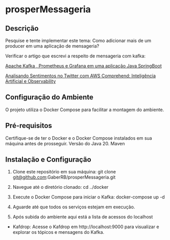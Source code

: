 # prosperMessageria


## Descrição
Pesquise e tente implementar este tema: Como adicionar mais de um producer em uma aplicação de mensageria?

Verificar o artigo que escrevi a respeito de mensageria com kafka:

[Apache Kafka , Prometheus e Grafana em uma aplicação Java SpringBoot](https://gabrielriosbelmiro.medium.com/apache-kafka-prometheus-e-grafana-em-uma-aplica%C3%A7%C3%A3o-java-springboot-28157251b1c7)

[Analisando Sentimentos no Twitter com AWS Comprehend: Inteligência Artificial e Observability](https://gabrielriosbelmiro.medium.com/analisando-sentimentos-no-twitter-com-aws-comprehend-intelig%C3%AAncia-artificial-e-observability-2587e0ed9b0)


## Configuração do Ambiente
O projeto utiliza o Docker Compose para facilitar a montagem do ambiente.

## Pré-requisitos
Certifique-se de ter o Docker e o Docker Compose instalados em sua máquina antes de prosseguir.
Versão do Java 20. 
Maven

## Instalação e Configuração
1. Clone este repositório em sua máquina:
   git clone git@github.com:GaberRB/prosperMessageria.git

2. Navegue até o diretório clonado:
   cd ../docker
  
4. Execute o Docker Compose para iniciar  o Kafka:
   docker-compose up -d

5. Aguarde até que todos os serviços estejam em execução.
6. Após subida do ambiente aqui está a lista de acessos do localhost
- Kafdrop: Acesse o Kafdrop em http://localhost:9000 para visualizar e explorar os tópicos e mensagens do Kafka.




